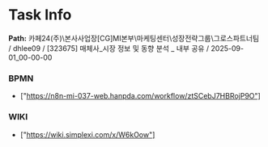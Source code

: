 # Task Info

**Path:** 카페24(주)\본사사업장\[CG]MI본부\마케팅센터\성장전략그룹\그로스파트너팀 / dhlee09 / [323675] 매체사_시장 정보 및 동향 분석 _ 내부 공유 / 2025-09-01_00-00-00

### BPMN
- ["https://n8n-mi-037-web.hanpda.com/workflow/ztSCebJ7HBRojP9O"]

### WIKI
- ["https://wiki.simplexi.com/x/W6kOow"]

